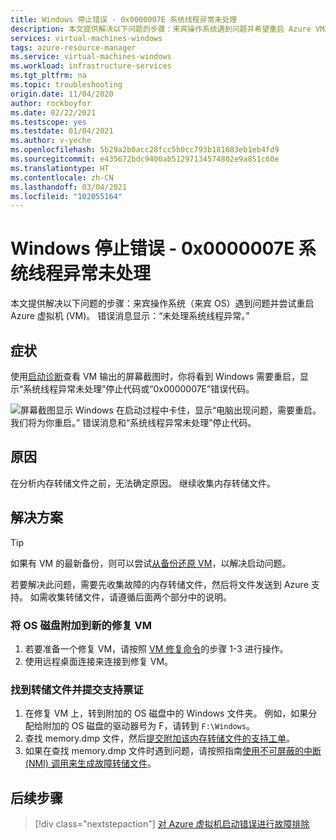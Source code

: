```yaml
---
title: Windows 停止错误 - 0x0000007E 系统线程异常未处理
description: 本文提供解决以下问题的步骤：来宾操作系统遇到问题并希望重启 Azure VM。 消息将声明系统线程异常待处理。
services: virtual-machines-windows
tags: azure-resource-manager
ms.service: virtual-machines-windows
ms.workload: infrastructure-services
ms.tgt_pltfrm: na
ms.topic: troubleshooting
origin.date: 11/04/2020
author: rockboyfor
ms.date: 02/22/2021
ms.testscope: yes
ms.testdate: 01/04/2021
ms.author: v-yeche
ms.openlocfilehash: 5b29a2b0acc28fcc5b0cc793b181683eb1eb4fd9
ms.sourcegitcommit: e435672bdc9400ab51297134574802e9a851c60e
ms.translationtype: HT
ms.contentlocale: zh-CN
ms.lasthandoff: 03/04/2021
ms.locfileid: "102055164"
---
```

<!--Verified successfully-->
# <a name="windows-stop-error---0x0000007e-system-thread-exception-not-handled"></a>Windows 停止错误 - 0x0000007E 系统线程异常未处理

本文提供解决以下问题的步骤：来宾操作系统（来宾 OS）遇到问题并尝试重启 Azure 虚拟机 (VM)。 错误消息显示：“未处理系统线程异常。”

## <a name="symptoms"></a>症状

使用[启动诊断](./boot-diagnostics.md)查看 VM 输出的屏幕截图时，你将看到 Windows 需要重启，显示“系统线程异常未处理”停止代码或“0x0000007E”错误代码。

![屏幕截图显示 Windows 在启动过程中卡住，显示“电脑出现问题，需要重启。 我们将为你重启。” 错误消息和“系统线程异常未处理”停止代码。](media/windows-stop-error-system-thread-exception-not-handled/windows-stop-error-system-thread-exception-not-handled-1.png)

## <a name="cause"></a>原因

在分析内存转储文件之前，无法确定原因。 继续收集内存转储文件。

## <a name="solution"></a>解决方案

> [!TIP]
> 如果有 VM 的最新备份，则可以尝试[从备份还原 VM](../../backup/backup-azure-arm-restore-vms.md)，以解决启动问题。

若要解决此问题，需要先收集故障的内存转储文件，然后将文件发送到 Azure 支持。 如需收集转储文件，请遵循后面两个部分中的说明。

### <a name="attach-the-os-disk-to-a-new-repair-vm"></a>将 OS 磁盘附加到新的修复 VM

1. 若要准备一个修复 VM，请按照 [VM 修复命令](./repair-windows-vm-using-azure-virtual-machine-repair-commands.md)的步骤 1-3 进行操作。
1. 使用远程桌面连接来连接到修复 VM。

### <a name="locate-the-dump-file-and-submit-a-support-ticket"></a>找到转储文件并提交支持票证

1. 在修复 VM 上，转到附加的 OS 磁盘中的 Windows 文件夹。 例如，如果分配给附加的 OS 磁盘的驱动器号为 F，请转到 `F:\Windows`。
1. 查找 memory.dmp 文件，然后[提交附加该内存转储文件的支持工单](https://support.azure.cn/support/support-azure/)。
1. 如果在查找 memory.dmp 文件时遇到问题，请按照指南[使用不可屏蔽的中断 (NMI) 调用来生成故障转储文件](https://docs.microsoft.com/windows/client-management/generate-kernel-or-complete-crash-dump)。

<!--NOT AVAILABLE ON [NMI calls in Azure Serial Console](./serial-console-windows.md#use-the-serial-console-for-nmi-calls)-->

## <a name="next-steps"></a>后续步骤

> [!div class="nextstepaction"]
> [对 Azure 虚拟机启动错误进行故障排除](./boot-error-troubleshoot.md)

<!--Update_Description: update meta properties, wording update, update link-->